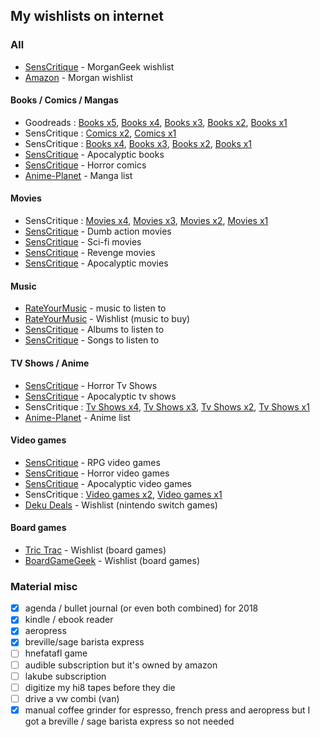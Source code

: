 ## My wishlists on internet ##

### All ###
* [SensCritique](/exports/senscritique/envies.md) - MorganGeek wishlist
* [Amazon](https://www.amazon.fr/gp/registry/wishlist/14HF95ODPK8AI/) - Morgan wishlist

#### Books / Comics / Mangas
* Goodreads : [Books x5](https://www.goodreads.com/review/list/17205528-morgan?shelf=to-read-x5), [Books x4](https://www.goodreads.com/review/list/17205528-morgan?shelf=to-read-x4), [Books x3](https://www.goodreads.com/review/list/17205528?shelf=to-read-x3), [Books x2](https://www.goodreads.com/review/list/17205528?shelf=to-read-x2), [Books x1](https://www.goodreads.com/review/list/17205528?shelf=to-read)
* SensCritique : [Comics x2](https://www.senscritique.com/liste/Envies_x2/1586559), [Comics x1](https://www.senscritique.com/MorganGeek/collection/wish/bd/all/all/all/all/all/all/gallery/page-1)
* SensCritique : [Books x4](https://www.senscritique.com/liste/Envies_x4/2847562), [Books x3](https://www.senscritique.com/liste/Envies_x3/1615509), [Books x2](https://www.senscritique.com/liste/Envies_x2/1469427), [Books x1](https://www.senscritique.com/MorganGeek/collection/wish/livres/all/all/all/all/all/all/gallery/page-1)
* [SensCritique](https://www.senscritique.com/liste/Mes_envies_apocalyptiques/276932) - Apocalyptic books
* [SensCritique](https://www.senscritique.com/liste/Envies_d_horreur/853562) - Horror comics
* [Anime-Planet](http://www.anime-planet.com/users/MorganGeek/manga/wanttoread) - Manga list

#### Movies
* SensCritique : [Movies x4](https://www.senscritique.com/liste/Envies_x4/1802277), [Movies x3](https://www.senscritique.com/liste/Envies_x3/1521649), [Movies x2](https://www.senscritique.com/liste/Envies_x2/1455499), [Movies x1](https://www.senscritique.com/MorganGeek/collection/wish/films/all/all/all/all/all/all/gallery/page-1)
* [SensCritique](https://www.senscritique.com/liste/Envies_de_gloire_et_de_heros_de_la_baston_quoi/562578) - Dumb action movies  
* [SensCritique](https://www.senscritique.com/liste/Envies_de_films_de_science_fiction/1041728) - Sci-fi movies  
* [SensCritique](https://www.senscritique.com/liste/Envies_de_films_a_venger/1552465) - Revenge movies 
* [SensCritique](https://www.senscritique.com/liste/Envies_apocalyptiques/389265) - Apocalyptic movies

#### Music
* [RateYourMusic](https://fr.rateyourmusic.com/collection/MorganGeek/stag/to+listen/) - music to listen to
* [RateYourMusic](https://fr.rateyourmusic.com/collection/MorganGeek/wishlist) - Wishlist (music to buy)
* [SensCritique](https://www.senscritique.com/MorganGeek/collection/wish/albums/all/all/all/all/all/all/gallery/page-1) - Albums to listen to
* [SensCritique](https://www.senscritique.com/MorganGeek/collection/wish/morceaux/all/all/all/all/all/all/gallery/page-1) - Songs to listen to 

#### TV Shows / Anime
* [SensCritique](https://www.senscritique.com/liste/Envies_d_horreur/1038603) - Horror Tv Shows
* [SensCritique](https://www.senscritique.com/liste/Envies_Apocalyptiques/478830) - Apocalyptic tv shows
* SensCritique : [Tv Shows x4](https://www.senscritique.com/liste/Envies_x4/2527907), [Tv Shows x3](https://www.senscritique.com/liste/Envies_x3/1699429), [Tv Shows x2](https://www.senscritique.com/liste/Envies_x2/1461846), [Tv Shows x1](https://www.senscritique.com/MorganGeek/collection/wish/series/all/all/all/all/all/all/gallery/page-1)
* [Anime-Planet](http://www.anime-planet.com/users/MorganGeek/anime/wanttowatch) - Anime list

#### Video games
* [SensCritique](https://www.senscritique.com/liste/Envies_de_RPG/494080) - RPG video games
* [SensCritique](https://www.senscritique.com/liste/Envies_d_horreur/492442) - Horror video games
* [SensCritique](https://www.senscritique.com/liste/Envies_apocalyptiques/492439) - Apocalyptic video games
* SensCritique : [Video games x2](https://www.senscritique.com/liste/Envies_x2/2568712), [Video games x1](https://www.senscritique.com/MorganGeek/collection/wish/jeuxvideo/all/all/all/all/all/all/gallery/page-1)
* [Deku Deals](https://www.dekudeals.com/wishlist/rkfdxtskhw?sort=added_to_wishlist) - Wishlist (nintendo switch games)

#### Board games
* [Tric Trac](https://www.trictrac.net/mur/silvermo/wishlist) - Wishlist (board games)
* [BoardGameGeek](https://boardgamegeek.com/wishlist/Silvermo) - Wishlist (board games)

### Material misc ###

* [x] agenda / bullet journal (or even both combined) for 2018
* [x] kindle / ebook reader
* [x] aeropress
* [x] breville/sage barista express
* [ ] hnefatafl game
* [ ] audible subscription but it's owned by amazon
* [ ] lakube subscription
* [ ] digitize my hi8 tapes before they die
* [ ] drive a vw combi (van)
* [x] manual coffee grinder for espresso, french press and aeropress but I got a breville / sage barista express so not needed
